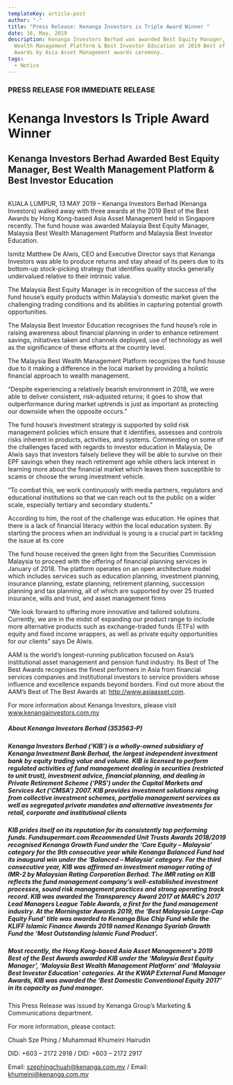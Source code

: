 ```yaml
---
templateKey: article-post
author: "-"
title: "Press Release: Kenanga Investors is Triple Award Winner "
date: 16, May, 2019
description: Kenanga Investors Berhad was awarded Best Equity Manager, Best
  Wealth Management Platform & Best Investor Education at 2019 Best of the Best
  Awards by Asia Asset Management awards ceremony.
tags:
  - Notice
---
```

### PRESS RELEASE FOR IMMEDIATE RELEASE

# Kenanga Investors Is Triple Award Winner

## Kenanga Investors Berhad Awarded Best Equity Manager, Best Wealth Management Platform & Best Investor Education

![](<>)

KUALA LUMPUR, 13 MAY 2019 – Kenanga Investors Berhad (Kenanga Investors) walked away with three awards at the 2019 Best of the Best Awards by Hong Kong-based Asia Asset Management held in Singapore recently. The fund house was awarded Malaysia Best Equity Manager, Malaysia Best Wealth Management Platform and Malaysia Best Investor Education.

Ismitz Matthew De Alwis, CEO and Executive Director says that Kenanga Investors was able to produce returns and stay ahead of its peers due to its bottom-up stock-picking strategy that identifies quality stocks generally undervalued relative to their intrinsic value.

The Malaysia Best Equity Manager is in recognition of the success of the fund house’s equity products within Malaysia’s domestic market given the challenging trading conditions and its abilities in capturing potential growth opportunities.

The Malaysia Best Investor Education recognises the fund house’s role in raising awareness about financial planning in order to enhance retirement savings, initiatives taken and channels deployed, use of technology as well as the significance of these efforts at the country level.

The Malaysia Best Wealth Management Platform recognizes the fund house due to it making a difference in the local market by providing a holistic financial approach to wealth management.

“Despite experiencing a relatively bearish environment in 2018, we were able to deliver consistent, risk-adjusted returns; it goes to show that outperformance during market uptrends is just as important as protecting our downside when the opposite occurs.”

The fund house’s investment strategy is supported by solid risk management policies which ensure that it identifies, assesses and controls risks inherent in products, activities, and systems. Commenting on some of the challenges faced with regards to investor education in Malaysia, De Alwis says that investors falsely believe they will be able to survive on their EPF savings when they reach retirement age while others lack interest in learning more about the financial market which leaves them susceptible to scams or choose the wrong investment vehicle.

“To combat this, we work continuously with media partners, regulators and educational institutions so that we can reach out to the public on a wider scale, especially tertiary and secondary students.”

According to him, the root of the challenge was education. He opines that there is a lack of financial literacy within the local education system. By starting the process when an individual is young is a crucial part in tackling the issue at its core

The fund house received the green light from the Securities Commission Malaysia to proceed with the offering of financial planning services in January of 2018. The platform operates on an open architecture model which includes services such as education planning, investment planning, insurance planning, estate planning, retirement planning, succession planning and tax planning, all of which are supported by over 25 trusted insurance, wills and trust, and asset management firms

“We look forward to offering more innovative and tailored solutions. Currently, we are in the midst of expanding our product range to include more alternative products such as exchange-traded funds (ETFs) with equity and fixed income wrappers, as well as private equity opportunities for our clients” says De Alwis.

AAM is the world’s longest-running publication focused on Asia’s institutional asset management and pension fund industry. Its Best of The Best Awards recognises the finest performers in Asia from financial services companies and institutional investors to service providers whose influence and excellence expands beyond borders. Find out more about the AAM’s Best of The Best Awards at: http://www.asiaasset.com.

For more information about Kenanga Investors, please visit www.kenangainvestors.com.my

##### About Kenanga Investors Berhad (353563-P)

##### Kenanga Investors Berhad (‘KIB’) is a wholly-owned subsidiary of Kenanga Investment Bank Berhad, the largest independent investment bank by equity trading value and volume. KIB is licensed to perform regulated activities of fund management dealing in securities (restricted to unit trust), investment advice, financial planning, and dealing in Private Retirement Scheme (‘PRS’) under the Capital Markets and Services Act (‘CMSA’) 2007. KIB provides investment solutions ranging from collective investment schemes, portfolio management services as well as segregated private mandates and alternative investments for retail, corporate and institutional clients

##### KIB prides itself on its reputation for its consistently top performing funds. Fundsupermart.com Recommended Unit Trusts Awards 2018/2019 recognised Kenanga Growth Fund under the ‘Core Equity – Malaysia’ category for the 9th consecutive year while Kenanga Balanced Fund had its inaugural win under the ‘Balanced – Malaysia’ category. For the third consecutive year, KIB was affirmed an investment manager rating of IMR-2 by Malaysian Rating Corporation Berhad. The IMR rating on KIB reflects the fund management company’s well-established investment processes, sound risk management practices and strong operating track record. KIB was awarded the Transparency Award 2017 at MARC’s 2017 Lead Managers League Table Awards, a first for the fund management industry. At the Morningstar Awards 2019, the ‘Best Malaysia Large-Cap Equity Fund’ title was awarded to Kenanga Blue Chip Fund while the KLIFF Islamic Finance Awards 2019 named Kenanga Syariah Growth Fund the ‘Most Outstanding Islamic Fund Product’.

##### Most recently, the Hong Kong-based Asia Asset Management's 2019 Best of the Best Awards awarded KIB under the ‘Malaysia Best Equity Manager’, ‘Malaysia Best Wealth Management Platform’ and ‘Malaysia Best Investor Education’ categories. At the KWAP External Fund Manager Awards, KIB was awarded the ‘Best Domestic Conventional Equity 2017’ in its capacity as fund manager.

This Press Release was issued by Kenanga Group’s Marketing & Communications department.

For more information, please contact:

Chuah Sze Phing / Muhammad Khumeini Hairudin

DID: +603 – 2172 2918 / DID: +603 – 2172 2917

Email: szephingchuah@kenanga.com.my / Email: khumeini@kenanga.com.my